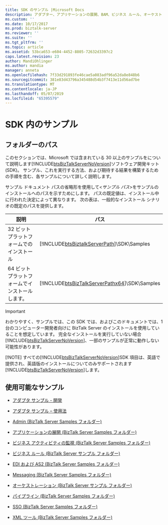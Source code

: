 ```yaml
---
title: SDK のサンプル |Microsoft Docs
description: アダプター、アプリケーションの展開、BAM、ビジネス ルール、オーケストレーション、パイプライン、および BizTalk Server で使用できる他の SDK サンプル
ms.custom: ''
ms.date: 10/17/2017
ms.prod: biztalk-server
ms.reviewer: ''
ms.suite: ''
ms.tgt_pltfrm: ''
ms.topic: article
ms.assetid: 53bca653-e604-4452-8805-72632d3397c2
caps.latest.revision: 23
author: MandiOhlinger
ms.author: mandia
manager: anneta
ms.openlocfilehash: 7f33d291893fe46cae5a083adf96a52da8e848b6
ms.sourcegitcommit: 381e83d43796a345488d54b3f7413e11d56ad7be
ms.translationtype: MT
ms.contentlocale: ja-JP
ms.lasthandoff: 05/07/2019
ms.locfileid: "65395579"
---
```

# <a name="samples-in-the-sdk"></a>SDK 内のサンプル

## <a name="folder-paths"></a>フォルダーのパス
このセクションでは、Microsoft では含まれている 30 以上のサンプルをについて説明します[!INCLUDE[btsBizTalkServerNoVersion](../includes/btsbiztalkservernoversion-md.md)]ソフトウェア開発キット (SDK)。 サンプル、これを実行する方法、および期待する結果を構築するための手順を含む、各サンプルについて詳しく説明します。  

 サンプル ドキュメント パスの省略形を使用して\<*サンプル パス*\>をサンプルのインストールへのパスを示すためにします。 パスの既定値は、インストール中に行われた決定によって異なります。 次の表は、一般的なインストール シナリオの既定のパスを提供します。  


|            説明             |                                            パス                                            |
|------------------------------------|--------------------------------------------------------------------------------------------|
|  32 ビット プラットフォームでのインストール   |    [!INCLUDE[btsBiztalkServerPath](../includes/btsbiztalkserverpath-md.md)]\SDK\Samples    |
| 64 ビット プラットフォームでインストールします。 | [!INCLUDE[btsBizTalkServerPathx64](../includes/btsbiztalkserverpathx64-md.md)]\SDK\Samples |

> [!IMPORTANT]
>  わかりやすく、サンプルでは、この SDK では、およびこのドキュメントでは、1 台のコンピューター開発者向けに BizTalk Server のインストールを使用していることを想定しています。 完全なインストールを実行していない場合[!INCLUDE[btsBizTalkServerNoVersion](../includes/btsbiztalkservernoversion-md.md)]、一部のサンプルが正常に動作しない可能性があります。  
> 
> [!NOTE]
>  すべての[!INCLUDE[btsBizTalkServerNoVersion](../includes/btsbiztalkservernoversion-md.md)]SDK 項目は、英語で提供され、英語版のインストールについてのみサポートされます[!INCLUDE[btsBizTalkServerNoVersion](../includes/btsbiztalkservernoversion-md.md)]します。  

## <a name="available-samples"></a>使用可能なサンプル 

-   [アダプタ サンプル - 開発](../core/adapter-samples-development.md)  

-   [アダプタ サンプル – 使用法](../core/adapter-samples-usage.md)  

-   [Admin (BizTalk Server Samples フォルダー)](../core/admin-biztalk-server-samples-folder.md)  

-   [アプリケーションの展開 (BizTalk Server Samples フォルダー)](../core/application-deployment-biztalk-server-samples-folder.md)  

-   [ビジネス アクティビティの監視 (BizTalk Server Samples フォルダー)](../core/business-activity-monitoring-biztalk-server-samples-folder.md)  

-   [ビジネス ルール (BizTalk Server サンプル フォルダー)](../core/business-rules-biztalk-server-samples-folder.md)  

-   [EDI および AS2 (BizTalk Server Samples フォルダー)](../core/edi-and-as2-biztalk-server-samples-folder.md)  

-   [Messaging (BizTalk Server Samples フォルダー)](../core/messaging-biztalk-server-samples-folder.md)  

-   [オーケストレーション (BizTalk Server サンプル フォルダー)](../core/orchestrations-biztalk-server-samples-folder.md)  

-   [パイプライン (BizTalk Server Samples フォルダー)](../core/pipelines-biztalk-server-samples-folder.md)  

-   [SSO (BizTalk Server Samples フォルダー)](../core/sso-biztalk-server-samples-folder.md)  

-   [XML ツール (BizTalk Server Samples フォルダー)](../core/xml-tools-biztalk-server-samples-folder.md)